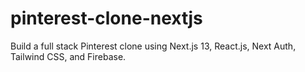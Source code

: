 # pinterest-clone-nextjs
Build a full stack Pinterest clone using Next.js 13, React.js, Next Auth, Tailwind CSS, and Firebase.
